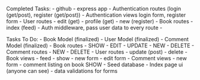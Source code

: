 Completed Tasks:
	- github
	- express app
	- Authentication routes (login (get/post), register (get/post))
	- Authentication views login form, register form 
	- User routes 
		- edit (get)
		- profile (get)
		- new (register)
	- Book routes
		- index (feed)
	- Auth middleware, pass user data to every route 
	- 

Tasks To Do:
	- Book Model (finalized)
	- User Model (finalized)
	- Comment Model (finalized)
	- Book routes
		- SHOW
		- EDIT
		- UPDATE
		- NEW
		- DELETE 
	- Comment routes
		- NEW
		- DELETE 
	- User routes
		- update (post)
		- delete 
	- Book views
		- feed 
		- show 
		- new form
		- edit form 
	- Comment views
		- new form
		- comment listing on book SHOW
	- Seed database 
	- Index page ui (anyone can see)
	- data validations for forms 
	